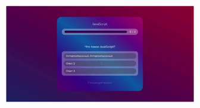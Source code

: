 

  <div align="center">
     <img src="https://github.com/Yariz-IT/Test-First-Version/blob/main/test.gif"/>
  </div>  
